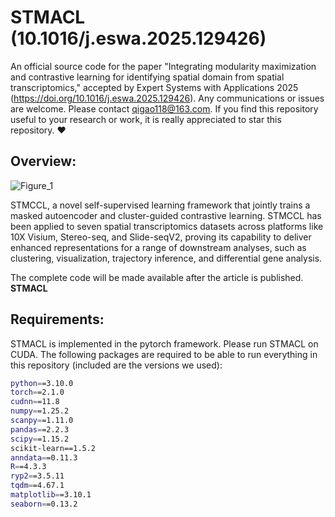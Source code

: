# STMACL (10.1016/j.eswa.2025.129426)
An official source code for the paper "Integrating modularity maximization and contrastive learning for identifying spatial domain from spatial transcriptomics," accepted by Expert Systems with Applications 2025 (https://doi.org/10.1016/j.eswa.2025.129426). Any communications or issues are welcome. Please contact qigao118@163.com. If you find this repository useful to your research or work, it is really appreciated to star this repository. ❤️
## Overview:
![Figure_1](https://github.com/user-attachments/assets/b19d0837-92dd-49e6-87f1-06420cf6eb77)


STMCCL, a novel self-supervised learning framework that jointly trains a masked autoencoder and cluster-guided contrastive learning. STMCCL has been applied to seven spatial transcriptomics datasets across platforms like 10X Visium, Stereo-seq, and Slide-seqV2, proving its capability to deliver enhanced representations for a range of downstream analyses, such as clustering, visualization, trajectory inference, and differential gene analysis.

The complete code will be made available after the article is published.
__STMACL__

## Requirements:
 
STMACL is implemented in the pytorch framework. Please run STMACL on CUDA. The following packages are required to be able to run everything in this repository (included are the versions we used):

```bash
python==3.10.0
torch==2.1.0
cudnn==11.8
numpy==1.25.2
scanpy==1.11.0
pandas==2.2.3
scipy==1.15.2
scikit-learn==1.5.2
anndata==0.11.3
R==4.3.3
ryp2==3.5.11
tqdm==4.67.1
matplotlib==3.10.1
seaborn==0.13.2
```

